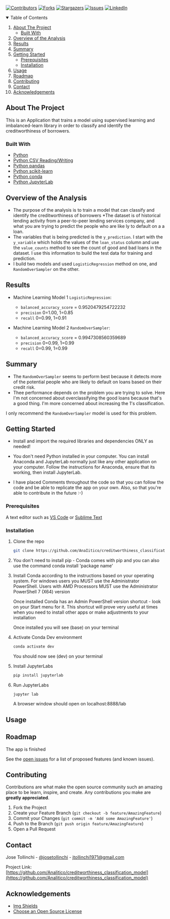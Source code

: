
<!-- Find and Replace All [repo_name] -->
<!-- Replace [product-screenshot] [product-url] -->
<!-- Other Badgets https://naereen.github.io/badges/ -->
[![Contributors][contributors-shield]][contributors-url]
[![Forks][forks-shield]][forks-url]
[![Stargazers][stars-shield]][stars-url]
[![Issues][issues-shield]][issues-url]
[![LinkedIn][linkedin-shield]][linkedin-url]
<!-- [![License][license-shield]][license-url] -->


<!-- TABLE OF CONTENTS -->
<details open="open">
  <summary>Table of Contents</summary>
  <ol>
    <li>
      <a href="#about-the-project">About The Project</a>
      <!-- <a href="#overview-of-the-analysis">Overview of the Analysis</a> -->
      <ul>
        <li><a href="#built-with">Built With</a></li>
      </ul>
    </li>
    <li>
      <a href="#overview-of-the-analysis">Overview of the Analysis</a>
    </li>
    <li>
      <a href="#results">Results</a>
    </li>
    <li>
      <a href="#summary">Summary</a>
    </li>
    <li>
      <a href="#getting-started">Getting Started</a>
      <ul>
        <li><a href="#prerequisites">Prerequisites</a></li>
        <li><a href="#installation">Installation</a></li>
      </ul>
    </li>
    <li><a href="#usage">Usage</a></li>
    <li><a href="#roadmap">Roadmap</a></li>
    <li><a href="#contributing">Contributing</a></li>
	<!-- <li><a href="#license">License</a></li> -->
    <li><a href="#contact">Contact</a></li>
    <li><a href="#acknowledgements">Acknowledgements</a></li>
  </ol>
</details>

<!-- ABOUT THE PROJECT -->
## About The Project

This is an Application that trains a model using supervised learning and imbalanced-learn library in order to classify and identify the creditworthiness of borrowers.

### Built With

<!-- This section should list any major frameworks that you built your project using. Leave any add-ons/plugins for the acknowledgements section. Here are a few examples. -->

* [Python](https://www.python.org/)
* [Python CSV Reading/Writing](https://docs.python.org/3/library/csv.html)
* [Python pandas](https://pandas.pydata.org/)
* [Python scikit-learn](https://scikit-learn.org/stable/)
* [Python conda](https://docs.conda.io/projects/conda/en/latest/user-guide/install/index.html)
* [Python JupyterLab](https://jupyter.org/)

## Overview of the Analysis

* The purpose of the analysis is to train a model that can classify and identify the creditworthiness of borrowers
*The dataset is of historical lending activity from a peer-to-peer lending services company, and what you are trying to predict the people who are like ly to default on a a loan.
* The variables that is being predicted is the `y_prediction`.  I start with the `y_variable` which holds the values of the `loan_status` column and use the `value_counts` method to see the count of good and bad loans in the dataset. I use this information to build the test data for training and prediction.
* I build two models and used `LogisticRegression` method on one, and `RandomOverSampler` on the other.

## Results

* Machine Learning Model 1 `LogisticRegression`:
  * `balanced_accuracy_score` = 0.9520479254722232
  * `precision`  0=1.00,  1=0.85
  * `recall`     0=0.99,  1=0.91

* Machine Learning Model 2 `RandomOverSampler`:
  * `balanced_accuracy_score` = 0.9947308560359689
  * `precision`  0=0.99,  1=0.99
  * `recall`     0=0.99,  1=0.99

## Summary

* The `RandomOverSampler` seems to perform best because it detects more of the potential people who are likely to default on loans based on their credit risk.
* Thee performance depends on the problem you are trying to solve.  Here I'm not concerned about overclassifying the good loans because that's a good thing.  I'm more concerned about increasing the 1's classification.

I only recommend the `RandomOverSampler` model is used for this problem.

<!-- GETTING STARTED -->
## Getting Started

<!-- This is an example of how you may give instructions on setting up your project locally. To get a local copy up and running follow these simple example steps. -->
* Install and import the required libraries and dependencies ONLY as needed!

* You don't need Python installed in your computer. You can install Anaconda and JupyterLab normally just like any other application on your computer. Follow the instructions for Anaconda, ensure that its working, then install JupyterLab.

* I have placed Comments throughout the code so that you can follow the code and be able to replicate the app on your own. Also, so that you're able to contribute in the future :-)

### Prerequisites

<!-- This is an example of how to list things you need to use the software and how to install them. -->
A text editor such as [VS Code](https://code.visualstudio.com/) or [Sublime Text](https://www.sublimetext.com/)


### Installation

1. Clone the repo
   ```sh
   git clone https://github.com/AnaIitico/creditworthiness_classification_model.git
   ```

2. You don't need to install pip - Conda comes with pip and you can also use the command
    conda install 'package name'
   
3. Install Conda according to the instructions based on your operating system.
    For windows users you MUST use the Administrator PowerShell. Users with AMD Processors MUST use the Administrator PowerShell 7 (X64) version
  
    Once installed Conda has an Admin PowerShell version shortcut - look on your Start menu for it.
    This shortcut will prove very useful at times when you need to install other apps or make adjustments to your installation

    Once installed you will see (base) on your terminal
   
4. Activate Conda Dev environment
   ```sh
   conda activate dev
   ```
   You should now see (dev) on your terminal

5. Install JupyterLabs
   ```sh
   pip install jupyterlab
   ```

6. Run JupyterLabs
   ```sh
   jupyter lab
   ```
   A browser window should open on localhost:8888/lab

<!-- USAGE EXAMPLES -->
## Usage
  
<!-- Use this space to show useful examples of how a project can be used. Additional screenshots, code examples and demos work well in this space. You may also link to more resources. -->

<!-- ROADMAP -->

## Roadmap

  The app is finished
<!-- Here are some screenshots and code snippets of the working app

#### Exchange Comparison January 2018
![Exchange January Screen Shot][exchange-january-screenshot]

#### Exchange Comparison March 2018 - With Analysis
![Exchange March Screen Shot][exchange-march-screenshot]


#### Calculate Arbitrage Profits Snippet - for January 16 only
#### you can see the full code (with outputs) in the [crypto_arbitrage.ipynb](https://github.com/AnaIitico/creditworthiness_classification_model/blob/main/crypto_arbitrage.ipynb) file
  *This code has been summarized into one block for convenience*
  *and there's an analysis at the end*
```sh
  # some cool code here
 ``` -->

See the [open issues](https://github.com/AnaIitico/creditworthiness_classification_model/issues) for a list of proposed features (and known issues).

<!-- CONTRIBUTING -->
## Contributing

Contributions are what make the open source community such an amazing place to be learn, inspire, and create. Any contributions you make are **greatly appreciated**.

1. Fork the Project
2. Create your Feature Branch (`git checkout -b feature/AmazingFeature`)
3. Commit your Changes (`git commit -m 'Add some AmazingFeature'`)
4. Push to the Branch (`git push origin feature/AmazingFeature`)
5. Open a Pull Request

<!-- LICENSE -->
<!-- ## License

Distributed under the MIT License. See `LICENSE` for more information.
 -->

<!-- CONTACT -->
## Contact

Jose Tollinchi - [@josetollinchi][linkedin-url] - jtollinchi1971@gmail.com

Project Link: [https://github.com/AnaIitico/creditworthiness_classification_model](https://github.com/AnaIitico/creditworthiness_classification_model)

<!-- ACKNOWLEDGEMENTS -->
## Acknowledgements

* [Img Shields](https://shields.io)
* [Choose an Open Source License](https://choosealicense.com)

<!-- MARKDOWN LINKS & IMAGES -->
<!-- https://www.markdownguide.org/basic-syntax/#reference-style-links -->
[contributors-shield]: https://img.shields.io/github/contributors/AnaIitico/creditworthiness_classification_model.svg?style=for-the-badge
[contributors-url]: https://github.com/AnaIitico/creditworthiness_classification_model/graphs/contributors
[forks-shield]: https://img.shields.io/github/forks/AnaIitico/creditworthiness_classification_model.svg?style=for-the-badge
[forks-url]: https://github.com/AnaIitico/creditworthiness_classification_model/network/members
[stars-shield]: https://img.shields.io/github/stars/AnaIitico/creditworthiness_classification_model.svg?style=for-the-badge
[stars-url]: https://github.com/AnaIitico/creditworthiness_classification_model/stargazers
[issues-shield]: https://img.shields.io/github/issues/AnaIitico/creditworthiness_classification_model/network/members?style=for-the-badge
[issues-url]: https://github.com/AnaIitico/creditworthiness_classification_model/issues
<!-- [license-shield]: 
[license-url]:  -->
[linkedin-shield]: https://img.shields.io/badge/-LinkedIn-black.svg?style=for-the-badge&logo=linkedin&colorB=555
[linkedin-url]: https://www.linkedin.com/in/josetollinchi/
<!-- [exchange-january-screenshot]: /images/exchange_january_2018.JPG
[exchange-march-screenshot]: /images/exchange_march_2018.JPG -->
